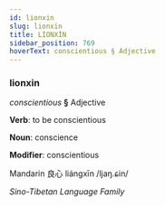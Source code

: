 ```yaml
---
id: lionxin
slug: lionxin
title: LİONXİN
sidebar_position: 769
hoverText: conscientious § Adjective
---
```


### lionxin

*conscientious* **§** Adjective

**Verb**: to be conscientious

**Noun**: conscience

**Modifier**: conscientious

Mandarin 良心 liángxīn /ljaŋ.ɕin/

*Sino-Tibetan Language Family*